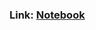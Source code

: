 ### Link: <a href="https://github.com/amoeedm/ml-models-cancer-classification/blob/master/Classification%20of%20Tumors%20with%20Machine%20Learning.ipynb">Notebook</a>
